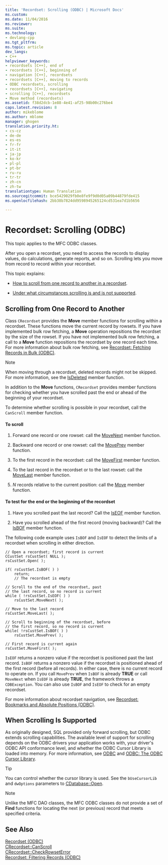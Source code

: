 ```yaml
---
title: 'Recordset: Scrolling (ODBC) | Microsoft Docs'
ms.custom: 
ms.date: 11/04/2016
ms.reviewer: 
ms.suite: 
ms.technology:
- devlang-cpp
ms.tgt_pltfrm: 
ms.topic: article
dev_langs:
- C++
helpviewer_keywords:
- recordsets [C++], end of
- recordsets [C++], beginning of
- navigation [C++], recordsets
- recordsets [C++], moving to records
- ODBC recordsets, scrolling
- recordsets [C++], navigating
- scrolling [C++], recordsets
- Move method (recordsets)
ms.assetid: f38d2dcb-1e88-4e41-af25-98b00c276be4
caps.latest.revision: 8
author: mikeblome
ms.author: mblome
manager: ghogen
translation.priority.ht:
- cs-cz
- de-de
- es-es
- fr-fr
- it-it
- ja-jp
- ko-kr
- pl-pl
- pt-br
- ru-ru
- tr-tr
- zh-cn
- zh-tw
translationtype: Human Translation
ms.sourcegitcommit: bce5429029fb0e8fe9f9d0d05a09b44879fde415
ms.openlocfilehash: 2bb38b7824dd9598945265124cd531ea7d1b5656

---
```

# Recordset: Scrolling (ODBC)
This topic applies to the MFC ODBC classes.  
  
 After you open a recordset, you need to access the records to display values, do calculations, generate reports, and so on. Scrolling lets you move from record to record within your recordset.  
  
 This topic explains:  
  
-   [How to scroll from one record to another in a recordset](#_core_scrolling_from_one_record_to_another).  
  
-   [Under what circumstances scrolling is and is not supported](#_core_when_scrolling_is_supported).  
  
##  <a name="_core_scrolling_from_one_record_to_another"></a> Scrolling from One Record to Another  
 Class `CRecordset` provides the **Move** member functions for scrolling within a recordset. These functions move the current record by rowsets. If you have implemented bulk row fetching, a **Move** operation repositions the recordset by the size of the rowset. If you have not implemented bulk row fetching, a call to a **Move** function repositions the recordset by one record each time. For more information about bulk row fetching, see [Recordset: Fetching Records in Bulk (ODBC)](../../data/odbc/recordset-fetching-records-in-bulk-odbc.md).  
  
> [!NOTE]
>  When moving through a recordset, deleted records might not be skipped. For more information, see the [IsDeleted](../../mfc/reference/crecordset-class.md#crecordset__isdeleted) member function.  
  
 In addition to the **Move** functions, `CRecordset` provides member functions for checking whether you have scrolled past the end or ahead of the beginning of your recordset.  
  
 To determine whether scrolling is possible in your recordset, call the `CanScroll` member function.  
  
#### To scroll  
  
1.  Forward one record or one rowset: call the [MoveNext](../../mfc/reference/crecordset-class.md#crecordset__movenext) member function.  
  
2.  Backward one record or one rowset: call the [MovePrev](../../mfc/reference/crecordset-class.md#crecordset__moveprev) member function.  
  
3.  To the first record in the recordset: call the [MoveFirst](../../mfc/reference/crecordset-class.md#crecordset__movefirst) member function.  
  
4.  To the last record in the recordset or to the last rowset: call the [MoveLast](../../mfc/reference/crecordset-class.md#crecordset__movelast) member function.  
  
5.  *N* records relative to the current position: call the [Move](../../mfc/reference/crecordset-class.md#crecordset__move) member function.  
  
#### To test for the end or the beginning of the recordset  
  
1.  Have you scrolled past the last record? Call the [IsEOF](../../mfc/reference/crecordset-class.md#crecordset__iseof) member function.  
  
2.  Have you scrolled ahead of the first record (moving backward)? Call the [IsBOF](../../mfc/reference/crecordset-class.md#crecordset__isbof) member function.  
  
 The following code example uses `IsBOF` and `IsEOF` to detect the limits of a recordset when scrolling in either direction.  
  
```  
// Open a recordset; first record is current  
CCustSet rsCustSet( NULL );  
rsCustSet.Open( );  
  
if( rsCustSet.IsBOF( ) )  
    return;  
    // The recordset is empty  
  
// Scroll to the end of the recordset, past  
// the last record, so no record is current  
while ( !rsCustSet.IsEOF( ) )  
    rsCustSet.MoveNext( );  
  
// Move to the last record  
rsCustSet.MoveLast( );  
  
// Scroll to beginning of the recordset, before  
// the first record, so no record is current  
while( !rsCustSet.IsBOF( ) )  
    rsCustSet.MovePrev( );  
  
// First record is current again  
rsCustSet.MoveFirst( );  
```  
  
 `IsEOF` returns a nonzero value if the recordset is positioned past the last record. `IsBOF` returns a nonzero value if the recordset is positioned ahead of the first record (before all records). In either case, there is no current record to operate on. If you call `MovePrev` when `IsBOF` is already **TRUE** or call `MoveNext` when `IsEOF` is already **TRUE**, the framework throws a `CDBException`. You can also use `IsBOF` and `IsEOF` to check for an empty recordset.  
  
 For more information about recordset navigation, see [Recordset: Bookmarks and Absolute Positions (ODBC)](../../data/odbc/recordset-bookmarks-and-absolute-positions-odbc.md).  
  
##  <a name="_core_when_scrolling_is_supported"></a> When Scrolling Is Supported  
 As originally designed, SQL provided only forward scrolling, but ODBC extends scrolling capabilities. The available level of support for scrolling depends on the ODBC drivers your application works with, your driver's ODBC API conformance level, and whether the ODBC Cursor Library is loaded into memory. For more information, see [ODBC](../../data/odbc/odbc-basics.md) and [ODBC: The ODBC Cursor Library](../../data/odbc/odbc-the-odbc-cursor-library.md).  
  
> [!TIP]
>  You can control whether the cursor library is used. See the `bUseCursorLib` and `dwOptions` parameters to [CDatabase::Open](../../mfc/reference/cdatabase-class.md#cdatabase__open).  
  
> [!NOTE]
>  Unlike the MFC DAO classes, the MFC ODBC classes do not provide a set of **Find** functions for locating the next (or previous) record that meets specified criteria.  
  
## See Also  
 [Recordset (ODBC)](../../data/odbc/recordset-odbc.md)   
 [CRecordset::CanScroll](../../mfc/reference/crecordset-class.md#crecordset__canscroll)   
 [CRecordset::CheckRowsetError](../../mfc/reference/crecordset-class.md#crecordset__checkrowseterror)   
 [Recordset: Filtering Records (ODBC)](../../data/odbc/recordset-filtering-records-odbc.md)


<!--HONumber=Jan17_HO2-->


